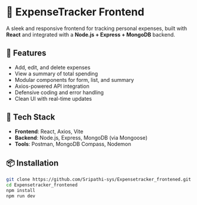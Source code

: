 # 💸 ExpenseTracker Frontend

A sleek and responsive frontend for tracking personal expenses, built with **React** and integrated with a **Node.js + Express + MongoDB** backend.

## 🚀 Features

- Add, edit, and delete expenses
- View a summary of total spending
- Modular components for form, list, and summary
- Axios-powered API integration
- Defensive coding and error handling
- Clean UI with real-time updates

## 🧠 Tech Stack

- **Frontend**: React, Axios, Vite
- **Backend**: Node.js, Express, MongoDB (via Mongoose)
- **Tools**: Postman, MongoDB Compass, Nodemon

## 📦 Installation

```bash
git clone https://github.com/Sripathi-sys/Expensetracker_frontened.git
cd Expensetracker_frontened
npm install
npm run dev
